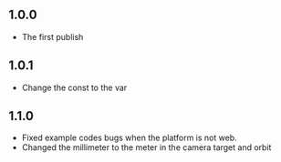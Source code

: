 ## 1.0.0

* The first publish

## 1.0.1

* Change the const to the var

## 1.1.0

* Fixed example codes bugs when the platform is not web. 
* Changed the millimeter to the meter in the camera target and orbit